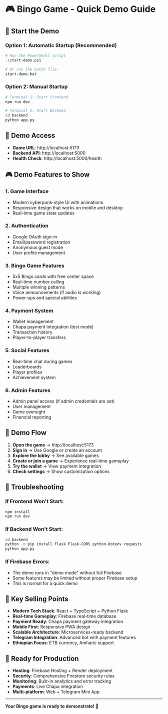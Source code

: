 # 🎮 Bingo Game - Quick Demo Guide

## 🚀 Start the Demo

### Option 1: Automatic Startup (Recommended)
```bash
# Run the PowerShell script
.\start-demo.ps1

# Or run the batch file
start-demo.bat
```

### Option 2: Manual Startup
```bash
# Terminal 1: Start Frontend
npm run dev

# Terminal 2: Start Backend
cd backend
python app.py
```

## 🎯 Demo Access

- **Game URL**: http://localhost:5173
- **Backend API**: http://localhost:5000
- **Health Check**: http://localhost:5000/health

## 🎮 Demo Features to Show

### 1. **Game Interface**
- Modern cyberpunk-style UI with animations
- Responsive design that works on mobile and desktop
- Real-time game state updates

### 2. **Authentication** 
- Google OAuth sign-in
- Email/password registration
- Anonymous guest mode
- User profile management

### 3. **Bingo Game Features**
- 5x5 Bingo cards with free center space
- Real-time number calling
- Multiple winning patterns
- Voice announcements (if audio is working)
- Power-ups and special abilities

### 4. **Payment System**
- Wallet management
- Chapa payment integration (test mode)
- Transaction history
- Player-to-player transfers

### 5. **Social Features**
- Real-time chat during games
- Leaderboards
- Player profiles
- Achievement system

### 6. **Admin Features**
- Admin panel access (if admin credentials are set)
- User management
- Game oversight
- Financial reporting

## 🎪 Demo Flow

1. **Open the game** → http://localhost:5173
2. **Sign in** → Use Google or create an account
3. **Explore the lobby** → See available games
4. **Create or join a game** → Experience real-time gameplay
5. **Try the wallet** → View payment integration
6. **Check settings** → Show customization options

## 🔧 Troubleshooting

### If Frontend Won't Start:
```bash
npm install
npm run dev
```

### If Backend Won't Start:
```bash
cd backend
python -m pip install Flask Flask-CORS python-dotenv requests
python app.py
```

### If Firebase Errors:
- The demo runs in "demo mode" without full Firebase
- Some features may be limited without proper Firebase setup
- This is normal for a quick demo

## 🎯 Key Selling Points

- **Modern Tech Stack**: React + TypeScript + Python Flask
- **Real-time Gameplay**: Firebase real-time database
- **Payment Ready**: Chapa payment gateway integration
- **Mobile First**: Responsive PWA design
- **Scalable Architecture**: Microservices-ready backend
- **Telegram Integration**: Advanced bot with payment features
- **Ethiopian Focus**: ETB currency, Amharic support

## 🚀 Ready for Production

- **Hosting**: Firebase Hosting + Render deployment
- **Security**: Comprehensive Firestore security rules
- **Monitoring**: Built-in analytics and error tracking
- **Payments**: Live Chapa integration
- **Multi-platform**: Web + Telegram Mini App

---

**Your Bingo game is ready to demonstrate!** 🎲
